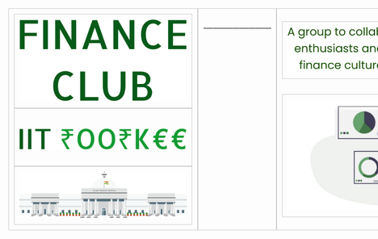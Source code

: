 ---
---

<style>

.container-1{
    display: flex;
    justify-content: space-between;
    width: 1000px;
}


.container-1 div{
    border:1px #ccc solid;
    padding: 10px;
}

.box-1{
    flex:2;
    order:1;
    display: flex;
    flex-direction: column;
    align-items: center;
}

.left-top{

}

.left-mid{
    font-family: Allerta;
    font-style: normal;
    font-weight: normal;
    font-size: 73px;
    line-height: 93px;
    text-align: center;

    color: #075A19;
}

.left-bottom{

}

.box-3{
    order:2;
}

.box-2{
    flex:1;
    order:3;
    display: flex;
    flex-direction: column;
    justify-content: space-around;
    flex-basis: 27%;
}

.right-top{

}

.right-bottom{

}

</style>

<div class="container-1">
    <div class="box-1">
        <div class="left-top">
            <img src="/img/finC.jpg">
        </div>
        <div class="left-mid">
            <img src="/img/iit_roorkee.jpg">
        </div>
        <div class="left-bottom">
            <img src="/img/iitr_vector.png">
        </div>
    </div>
    <div class="box-2">
        <div class="right-top">
            <img src="/img/a_group.png">
        </div>
        <div class="right-bottom">
            <img src="/img/finC_art.png">
        </div>
    </div>
    <div class="box-3">
        <p>
            _____________________
        </p>
    </div>
</div>
